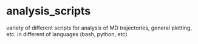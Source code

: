 analysis_scripts
================

variety of different scripts for analysis of MD trajectories, general plotting, etc. in different of languages (bash, python, etc)
